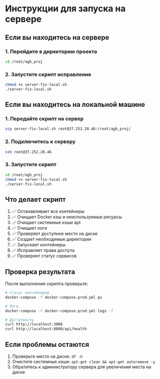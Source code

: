 # Инструкции для запуска на сервере

## Если вы находитесь на сервере

### 1. Перейдите в директорию проекта
```bash
cd /root/agb_proj
```

### 2. Запустите скрипт исправления
```bash
chmod +x server-fix-local.sh
./server-fix-local.sh
```

## Если вы находитесь на локальной машине

### 1. Передайте скрипт на сервер
```bash
scp server-fix-local.sh root@37.252.20.46:/root/agb_proj/
```

### 2. Подключитесь к серверу
```bash
ssh root@37.252.20.46
```

### 3. Запустите скрипт
```bash
cd /root/agb_proj
chmod +x server-fix-local.sh
./server-fix-local.sh
```

## Что делает скрипт

1. ✅ Останавливает все контейнеры
2. ✅ Очищает Docker кэш и неиспользуемые ресурсы
3. ✅ Очищает системные кэши apt
4. ✅ Очищает логи
5. ✅ Проверяет доступное место на диске
6. ✅ Создает необходимые директории
7. ✅ Запускает контейнеры
8. ✅ Исправляет права доступа
9. ✅ Проверяет статус сервисов

## Проверка результата

После выполнения скрипта проверьте:

```bash
# Статус контейнеров
docker-compose -f docker-compose.prod.yml ps

# Логи
docker-compose -f docker-compose.prod.yml logs -f

# Доступность
curl http://localhost:3000
curl http://localhost:8000/api/health
```

## Если проблемы остаются

1. Проверьте место на диске: `df -h`
2. Очистите системные кэши: `apt-get clean && apt-get autoremove -y`
3. Обратитесь к администратору сервера для увеличения места на диске
